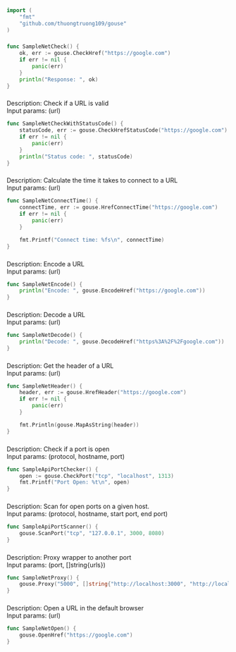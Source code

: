 
# <Badge style='font-size: 1.8rem; text-shadow: 1px 1px 2px rgba(0, 0, 0, 0.3); padding: 0.25rem 0.75rem 0.25rem 0;' type='info' text='🔖 Net' />


```go
import (
	"fmt"
	"github.com/thuongtruong109/gouse"
)
```

### <Badge style='font-size: 1.1rem;' type='tip' text='1. sample net check' />



```go
func SampleNetCheck() {
	ok, err := gouse.CheckHref("https://google.com")
	if err != nil {
		panic(err)
	}
	println("Response: ", ok)
}
```

### <Badge style='font-size: 1.1rem;' type='tip' text='2. sample net check with status code' />

Description: Check if a URL is valid<br>Input params: (url)<br>

```go
func SampleNetCheckWithStatusCode() {
	statusCode, err := gouse.CheckHrefStatusCode("https://google.com")
	if err != nil {
		panic(err)
	}
	println("Status code: ", statusCode)
}
```

### <Badge style='font-size: 1.1rem;' type='tip' text='3. sample net connect time' />

Description: Calculate the time it takes to connect to a URL<br>Input params: (url)<br>

```go
func SampleNetConnectTime() {
	connectTime, err := gouse.HrefConnectTime("https://google.com")
	if err != nil {
		panic(err)
	}

	fmt.Printf("Connect time: %fs\n", connectTime)
}
```

### <Badge style='font-size: 1.1rem;' type='tip' text='4. sample net encode' />

Description: Encode a URL<br>Input params: (url)<br>

```go
func SampleNetEncode() {
	println("Encode: ", gouse.EncodeHref("https://google.com"))
}
```

### <Badge style='font-size: 1.1rem;' type='tip' text='5. sample net decode' />

Description: Decode a URL<br>Input params: (url)<br>

```go
func SampleNetDecode() {
	println("Decode: ", gouse.DecodeHref("https%3A%2F%2Fgoogle.com"))
}
```

### <Badge style='font-size: 1.1rem;' type='tip' text='6. sample net header' />

Description: Get the header of a URL<br>Input params: (url)<br>

```go
func SampleNetHeader() {
	header, err := gouse.HrefHeader("https://google.com")
	if err != nil {
		panic(err)
	}

	fmt.Println(gouse.MapAsString(header))
}
```

### <Badge style='font-size: 1.1rem;' type='tip' text='7. sample api port checker' />

Description: Check if a port is open<br>Input params: (protocol, hostname, port)<br>

```go
func SampleApiPortChecker() {
	open := gouse.CheckPort("tcp", "localhost", 1313)
	fmt.Printf("Port Open: %t\n", open)
}
```

### <Badge style='font-size: 1.1rem;' type='tip' text='8. sample api port scanner' />

Description: Scan for open ports on a given host.<br>Input params: (protocol, hostname, start port, end port)<br>

```go
func SampleApiPortScanner() {
	gouse.ScanPort("tcp", "127.0.0.1", 3000, 8080)
}
```

### <Badge style='font-size: 1.1rem;' type='tip' text='9. sample net proxy' />

Description: Proxy wrapper to another port<br>Input params: (port, []string{urls})<br>

```go
func SampleNetProxy() {
	gouse.Proxy("5000", []string{"http://localhost:3000", "http://localhost:3001"})
}
```

### <Badge style='font-size: 1.1rem;' type='tip' text='10. sample net open' />

Description: Open a URL in the default browser<br>Input params: (url)<br>

```go
func SampleNetOpen() {
	gouse.OpenHref("https://google.com")
}
```
